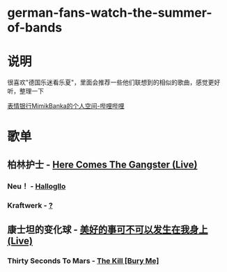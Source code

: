 # german-fans-watch-the-summer-of-bands

# 说明
很喜欢"德国乐迷看乐夏"，里面会推荐一些他们联想到的相似的歌曲，感觉更好听，整理一下

[表情银行MimikBanka的个人空间-哔哩哔哩](https://b23.tv/1NqFbiM)

# 歌单
## 柏林护士 - [Here Comes The Gangster (Live)](http://music.163.com/song/2071926348?userid=69151403)
### Neu！ - [Hallogllo](http://music.163.com/song/17534642?userid=69151403)
### Kraftwerk - [?](https://youtu.be/jzJ1IaEhuOo?si=VhS77gls-jBZOA8K)
## 康士坦的变化球 - [美好的事可不可以发生在我身上 (Live)](http://music.163.com/song/2071928229?userid=69151403)
### Thirty Seconds To Mars - [The Kill [Bury Me]](http://music.163.com/song/22435862?userid=69151403)
